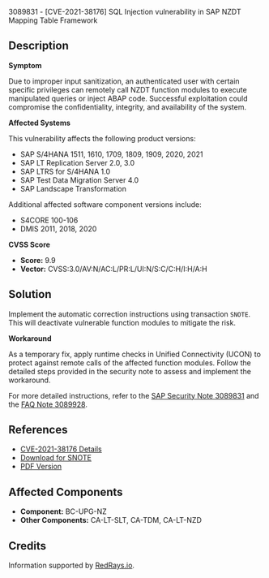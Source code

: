 3089831 - [CVE-2021-38176] SQL Injection vulnerability in SAP NZDT Mapping Table Framework

## Description

**Symptom**

Due to improper input sanitization, an authenticated user with certain specific privileges can remotely call NZDT function modules to execute manipulated queries or inject ABAP code. Successful exploitation could compromise the confidentiality, integrity, and availability of the system.

**Affected Systems**

This vulnerability affects the following product versions:

- SAP S/4HANA 1511, 1610, 1709, 1809, 1909, 2020, 2021
- SAP LT Replication Server 2.0, 3.0
- SAP LTRS for S/4HANA 1.0
- SAP Test Data Migration Server 4.0
- SAP Landscape Transformation

Additional affected software component versions include:

- S4CORE 100-106
- DMIS 2011, 2018, 2020

**CVSS Score**

- **Score:** 9.9
- **Vector:** CVSS:3.0/AV:N/AC:L/PR:L/UI:N/S:C/C:H/I:H/A:H

## Solution

Implement the automatic correction instructions using transaction `SNOTE`. This will deactivate vulnerable function modules to mitigate the risk.

**Workaround**

As a temporary fix, apply runtime checks in Unified Connectivity (UCON) to protect against remote calls of the affected function modules. Follow the detailed steps provided in the security note to assess and implement the workaround.

For more detailed instructions, refer to the [SAP Security Note 3089831](https://me.sap.com/notes/3089831) and the [FAQ Note 3089928](https://me.sap.com/notes/3089928).

## References

- [CVE-2021-38176 Details](https://cve.mitre.org/cgi-bin/cvename.cgi?name=CVE-2021-38176)
- [Download for SNOTE](https://notesdownloads.sap.com/note/0040000001318572021)
- [PDF Version](https://userapps.support.sap.com/sap/support/sfm/notes/print/0003089831?language=en-US&token=2D01DC7F00AAF6C75BB2D7CBDE54EAA6)

## Affected Components

- **Component:** BC-UPG-NZ
- **Other Components:** CA-LT-SLT, CA-TDM, CA-LT-NZD

## Credits

Information supported by [RedRays.io](https://redrays.io).